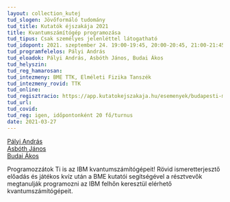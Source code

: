 ```yaml
---
layout: collection_kutej
tud_slogen: Jövőformáló tudomány
tud_title: Kutatók éjszakája 2021
title: Kvantumszámítógép programozása
tud_tipus: Csak személyes jelenléttel látogatható
tud_idopont: 2021. szeptember 24. 19:00-19:45, 20:00-20:45, 21:00-21:45
tud_programfelelos: Pályi András
tud_eloadok: Pályi András, Asbóth János, Budai Ákos
tud_helyszin: 
tud_reg_hamarosan:
tud_intezmeny: BME TTK, Elméleti Fizika Tanszék
tud_intezmeny_rovid: TTK
tud_online:
tud_regisztracio: https://app.kutatokejszakaja.hu/esemenyek/budapesti-muszaki-es-gazdasagtudomanyi-egyetem/kvantumszamitogep-programozasa
tud_url:
tud_covid:
tud_reg: igen, időpontonként 20 fő/turnus
date: 2021-03-27
---
```

 <a href="http://eik.bme.hu/~palyi/" target="_blank">Pályi András</a> <br>
 <a href="https://dtp.physics.bme.hu/Asboth_Janos" target="_blank">Asbóth János</a> <br>
 <a href="https://dtp.physics.bme.hu/Budai_Akos" target="_blank">Budai Ákos</a>

Programozzátok Ti is az IBM kvantumszámítógépeit! Rövid ismeretterjesztő előadás és játékos kvíz után a BME kutatói segítségével a résztvevők megtanulják programozni az IBM felhőn keresztül elérhető kvantumszámítógépeit. 


